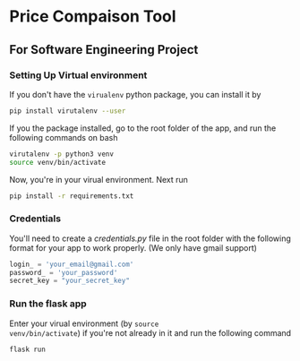 # Price Compaison Tool
## For Software Engineering Project

### Setting Up Virtual environment
If you don't have the <code>virualenv</code> python package, you can install it by

```zsh
pip install virutalenv --user
```

If you the package installed, go to the root folder of the app, and run the following commands on bash

```zsh
virutalenv -p python3 venv
source venv/bin/activate
```

Now, you're in your virual environment. Next run

```zsh
pip install -r requirements.txt
```

### Credentials
You'll need to create a _credentials.py_ file in the root folder with the following format for your app to work properly. (We only have gmail support)
```python
login_ = 'your_email@gmail.com'
password_ = 'your_password'
secret_key = "your_secret_key"
```

### Run the flask app
Enter your virual environment (by <code>source venv/bin/activate</code>) if you're not already in it and run the following command

```zsh
flask run
```
